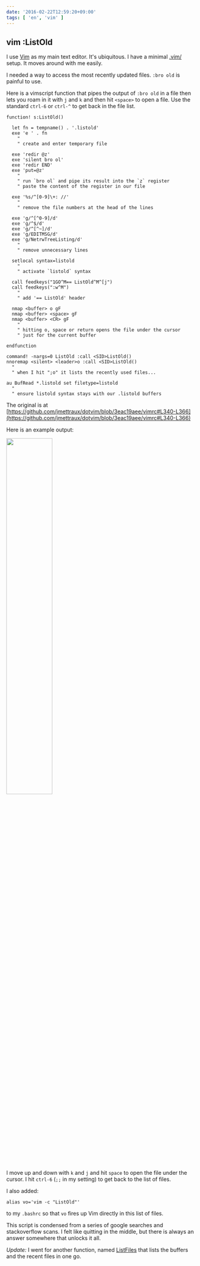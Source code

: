 ```yaml
---
date: '2016-02-22T12:59:20+09:00'
tags: [ 'en', 'vim' ]
---
```


## vim :ListOld

I use [Vim](http://www.vim.org) as my main text editor. It's ubiquitous. I have a minimal [.vim/](https://github.com/jmettraux/dotvim) setup. It moves around with me easily.

I needed a way to access the most recently updated files. `:bro old` is painful to use.

Here is a vimscript function that pipes the output of `:bro old` in a file then lets you roam in it with `j` and `k` and then hit `<space>` to open a file. Use the standard `ctrl-6` or `ctrl-^` to get back in the file list.

<pre><code class="vim">function! s:ListOld()

  let fn = tempname() . '.listold'
  exe 'e ' . fn
    "
    " create and enter temporary file

  exe 'redir @z'
  exe 'silent bro ol'
  exe 'redir END'
  exe 'put=@z'
    "
    " run `bro ol` and pipe its result into the `z` register
    " paste the content of the register in our file

  exe '%s/^[0-9]\+: //'
    "
    " remove the file numbers at the head of the lines

  exe 'g/^[^0-9]/d'
  exe 'g/^$/d'
  exe 'g/^[^~]/d'
  exe 'g/EDITMSG/d'
  exe 'g/NetrwTreeListing/d'
    "
    " remove unnecessary lines

  setlocal syntax=listold
    "
    " activate `listold` syntax

  call feedkeys("1GO^M== ListOld^M^[j")
  call feedkeys(":w^M")
    "
    " add '== ListOld' header

  nmap &lt;buffer> o gF
  nmap &lt;buffer> &lt;space> gF
  nmap &lt;buffer> &lt;CR> gF
    "
    " hitting o, space or return opens the file under the cursor
    " just for the current buffer

endfunction

command! -nargs=0 ListOld :call &lt;SID>ListOld()
nnoremap &lt;silent> &lt;leader>o :call &lt;SID>ListOld()<CR>
  "
  " when I hit ";o" it lists the recently used files...

au BufRead *.listold set filetype=listold
  "
  " ensure listold syntax stays with our .listold buffers
</code></pre>

The original is at [https://github.com/jmettraux/dotvim/blob/3eac19aee/vimrc#L340-L366](https://github.com/jmettraux/dotvim/blob/3eac19aee/vimrc#L340-L366)

Here is an example output:

<img src="images/20160222_vim.png" class="screenshot" style="width: 49%" />

I move up and down with `k` and `j` and hit `space` to open the file under the cursor. I hit `ctrl-6` (`;;` in my setting) to get back to the list of files.

I also added:
<pre><code class="bash">alias vo='vim -c "ListOld"'
</code></pre>
to my `.bashrc` so that `vo` fires up Vim directly in this list of files.

This script is condensed from a series of google searches and stackoverflow scans. I felt like quitting in the middle, but there is always an answer somewhere that unlocks it all.

*Update:* I went for another function, named [ListFiles](https://github.com/jmettraux/dotvim/blob/e66701fea3978ad3d2e4f649d04e381c3cc5f9b6/vimrc#L369-L404) that lists the buffers and the recent files in one go.

